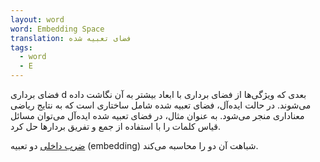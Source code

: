 ```yaml
---
layout: word
word: Embedding Space
translation: فضای تعبیه شده
tags:
  - word
  - E
---
```

فضای برداری d بعدی که ویژگی‌ها از فضای برداری با ابعاد بیشتر به آن نگاشت داده می‌شوند. در حالت ایده‌آل، فضای تعبیه شده شامل ساختاری است که به نتایج ریاضی معناداری منجر می‌شود. به عنوان مثال، در فضای تعبیه شده ایده‌آل می‌توان مسائل قیاس کلمات را با استفاده از جمع و تفریق بردارها حل کرد.

[ضرب داخلی](https://wikipedia.org/wiki/Dot_product) دو تعبیه (embedding) شباهت آن دو را محاسبه می‌کند.